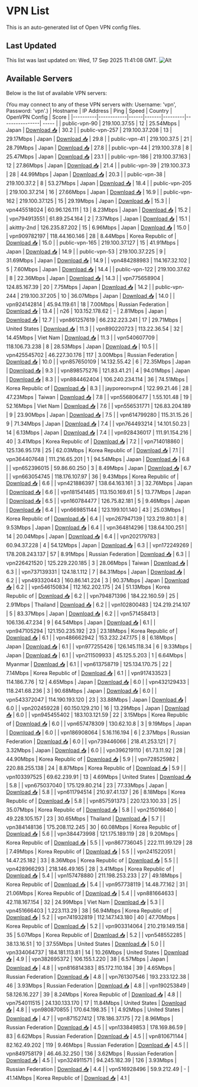 # VPN List

This is an auto-generated list of Open VPN config files.

## Last Updated

This list was last updated on: Wed, 17 Sep 2025 11:41:08 GMT.
![Alt](https://repobeats.axiom.co/api/embed/186b98318ef1479477931607c1ad7d823f12451f.svg "Repobeats analytics image")

## Available Servers

Below is the list of available VPN servers:

(You may connect to any of these VPN servers with: Username: 'vpn', Password: 'vpn'.)
| Hostname | IP Address | Ping | Speed | Country | OpenVPN Config | Score |
|----------|------------|------|-------|---------|----------------| ----- |
| public-vpn-90 | 219.100.37.55 | 12 | 25.54Mbps | Japan | [Download 📥](./configs/server_0_JP.ovpn) | 30.2 |
| public-vpn-257 | 219.100.37.208 | 13 | 29.17Mbps | Japan | [Download 📥](./configs/server_1_JP.ovpn) | 29.8 |
| public-vpn-41 | 219.100.37.5 | 21 | 28.79Mbps | Japan | [Download 📥](./configs/server_2_JP.ovpn) | 27.8 |
| public-vpn-44 | 219.100.37.8 | 8 | 25.47Mbps | Japan | [Download 📥](./configs/server_3_JP.ovpn) | 23.1 |
| public-vpn-186 | 219.100.37.163 | 12 | 27.86Mbps | Japan | [Download 📥](./configs/server_4_JP.ovpn) | 21.4 |
| public-vpn-39 | 219.100.37.3 | 28 | 44.99Mbps | Japan | [Download 📥](./configs/server_5_JP.ovpn) | 20.3 |
| public-vpn-38 | 219.100.37.2 | 8 | 53.27Mbps | Japan | [Download 📥](./configs/server_6_JP.ovpn) | 18.4 |
| public-vpn-205 | 219.100.37.214 | 16 | 27.66Mbps | Japan | [Download 📥](./configs/server_7_JP.ovpn) | 16.9 |
| public-vpn-162 | 219.100.37.125 | 15 | 29.19Mbps | Japan | [Download 📥](./configs/server_8_JP.ovpn) | 15.3 |
| vpn445518024 | 60.96.126.111 | 13 | 8.23Mbps | Japan | [Download 📥](./configs/server_9_JP.ovpn) | 15.2 |
| vpn794913551 | 61.89.254.164 | 2 | 7.37Mbps | Japan | [Download 📥](./configs/server_10_JP.ovpn) | 15.1 |
| akittty-2nd | 126.235.87.202 | 15 | 6.96Mbps | Japan | [Download 📥](./configs/server_11_JP.ovpn) | 15.0 |
| vpn909782197 | 118.44.160.146 | 28 | 8.44Mbps | Korea Republic of | [Download 📥](./configs/server_12_KR.ovpn) | 15.0 |
| public-vpn-165 | 219.100.37.127 | 15 | 41.91Mbps | Japan | [Download 📥](./configs/server_13_JP.ovpn) | 14.9 |
| public-vpn-53 | 219.100.37.225 | 9 | 31.69Mbps | Japan | [Download 📥](./configs/server_14_JP.ovpn) | 14.9 |
| vpn484288983 | 114.167.32.102 | 5 | 7.60Mbps | Japan | [Download 📥](./configs/server_15_JP.ovpn) | 14.4 |
| public-vpn-122 | 219.100.37.62 | 8 | 22.36Mbps | Japan | [Download 📥](./configs/server_16_JP.ovpn) | 14.3 |
| vpn775658904 | 124.85.167.39 | 20 | 7.75Mbps | Japan | [Download 📥](./configs/server_17_JP.ovpn) | 14.2 |
| public-vpn-244 | 219.100.37.205 | 10 | 36.07Mbps | Japan | [Download 📥](./configs/server_18_JP.ovpn) | 14.0 |
| vpn924142814 | 45.94.119.61 | 18 | 7.00Mbps | Russian Federation | [Download 📥](./configs/server_19_RU.ovpn) | 13.4 |
| n26 | 103.152.178.62 | - | 2.81Mbps | Japan | [Download 📥](./configs/server_20_JP.ovpn) | 12.7 |
| vpn861257619 | 66.232.223.241 | 17 | 29.71Mbps | United States | [Download 📥](./configs/server_21_US.ovpn) | 11.3 |
| vpn890220723 | 113.22.36.54 | 32 | 14.45Mbps | Viet Nam | [Download 📥](./configs/server_22_VN.ovpn) | 11.3 |
| vpn540607709 | 118.106.73.238 | 8 | 28.53Mbps | Japan | [Download 📥](./configs/server_23_JP.ovpn) | 10.5 |
| vpn425545702 | 46.227.30.176 | 117 | 3.00Mbps | Russian Federation | [Download 📥](./configs/server_24_RU.ovpn) | 10.0 |
| vpn857650109 | 14.132.55.42 | 6 | 72.35Mbps | Japan | [Download 📥](./configs/server_25_JP.ovpn) | 9.3 |
| vpn898575276 | 121.83.41.21 | 4 | 94.01Mbps | Japan | [Download 📥](./configs/server_26_JP.ovpn) | 8.3 |
| vpn884462404 | 106.240.234.114 | 36 | 74.51Mbps | Korea Republic of | [Download 📥](./configs/server_27_KR.ovpn) | 8.3 |
| jayporeonvpn4 | 122.99.21.46 | 28 | 47.23Mbps | Taiwan | [Download 📥](./configs/server_28_TW.ovpn) | 7.8 |
| vpn556806477 | 1.55.101.48 | 19 | 52.16Mbps | Viet Nam | [Download 📥](./configs/server_29_VN.ovpn) | 7.6 |
| vpn556531771 | 126.83.204.189 | 9 | 23.90Mbps | Japan | [Download 📥](./configs/server_30_JP.ovpn) | 7.5 |
| vpn614799280 | 115.31.15.26 | 9 | 71.34Mbps | Japan | [Download 📥](./configs/server_31_JP.ovpn) | 7.4 |
| vpn764493214 | 14.101.50.23 | 14 | 6.13Mbps | Japan | [Download 📥](./configs/server_32_JP.ovpn) | 7.4 |
| vpn928436017 | 111.91.154.216 | 40 | 3.41Mbps | Korea Republic of | [Download 📥](./configs/server_33_KR.ovpn) | 7.2 |
| vpn714018860 | 125.136.95.178 | 25 | 62.03Mbps | Korea Republic of | [Download 📥](./configs/server_34_KR.ovpn) | 7.1 |
| vpn364407648 | 111.216.65.201 | 1 | 94.54Mbps | Japan | [Download 📥](./configs/server_35_JP.ovpn) | 6.8 |
| vpn652396015 | 59.86.60.250 | 3 | 8.49Mbps | Japan | [Download 📥](./configs/server_36_JP.ovpn) | 6.7 |
| vpn663054745 | 118.176.107.97 | 36 | 9.43Mbps | Korea Republic of | [Download 📥](./configs/server_37_KR.ovpn) | 6.6 |
| vpn421886397 | 138.64.163.161 | 3 | 32.76Mbps | Japan | [Download 📥](./configs/server_38_JP.ovpn) | 6.6 |
| vpn181541485 | 113.150.169.61 | 5 | 13.77Mbps | Japan | [Download 📥](./configs/server_39_JP.ovpn) | 6.5 |
| vpn160784477 | 126.75.82.181 | 5 | 9.46Mbps | Japan | [Download 📥](./configs/server_40_JP.ovpn) | 6.4 |
| vpn669851144 | 123.199.101.140 | 43 | 25.03Mbps | Korea Republic of | [Download 📥](./configs/server_41_KR.ovpn) | 6.4 |
| vpn267947139 | 123.219.80.1 | 8 | 9.53Mbps | Japan | [Download 📥](./configs/server_42_JP.ovpn) | 6.4 |
| vpn364814296 | 138.64.100.251 | 14 | 20.04Mbps | Japan | [Download 📥](./configs/server_43_JP.ovpn) | 6.4 |
| vpn202179783 | 60.94.37.228 | 4 | 54.12Mbps | Japan | [Download 📥](./configs/server_44_JP.ovpn) | 6.3 |
| vpn172249269 | 178.208.243.137 | 57 | 8.91Mbps | Russian Federation | [Download 📥](./configs/server_45_RU.ovpn) | 6.3 |
| vpn226421520 | 125.229.220.185 | 3 | 28.06Mbps | Taiwan | [Download 📥](./configs/server_46_TW.ovpn) | 6.3 |
| vpn737139331 | 124.18.1.112 | 7 | 84.31Mbps | Japan | [Download 📥](./configs/server_47_JP.ovpn) | 6.2 |
| vpn493320443 | 160.86.141.224 | 3 | 90.37Mbps | Japan | [Download 📥](./configs/server_48_JP.ovpn) | 6.2 |
| vpn546150834 | 112.162.202.175 | 24 | 51.13Mbps | Korea Republic of | [Download 📥](./configs/server_49_KR.ovpn) | 6.2 |
| vpn794871396 | 184.22.160.59 | 25 | 2.91Mbps | Thailand | [Download 📥](./configs/server_50_TH.ovpn) | 6.2 |
| vpn102800483 | 124.219.214.107 | 5 | 83.37Mbps | Japan | [Download 📥](./configs/server_51_JP.ovpn) | 6.2 |
| vpn571458413 | 106.136.47.234 | 9 | 64.54Mbps | Japan | [Download 📥](./configs/server_52_JP.ovpn) | 6.1 |
| vpn947105294 | 121.150.235.192 | 23 | 23.18Mbps | Korea Republic of | [Download 📥](./configs/server_53_KR.ovpn) | 6.1 |
| vpn486662942 | 153.232.247.175 | 8 | 6.18Mbps | Japan | [Download 📥](./configs/server_54_JP.ovpn) | 6.1 |
| vpn977255426 | 126.145.118.34 | 6 | 9.33Mbps | Japan | [Download 📥](./configs/server_55_JP.ovpn) | 6.1 |
| vpn211509933 | 45.125.5.203 | 1 | 6.64Mbps | Myanmar | [Download 📥](./configs/server_56_MM.ovpn) | 6.1 |
| vpn613758719 | 125.134.170.75 | 22 | 7.14Mbps | Korea Republic of | [Download 📥](./configs/server_57_KR.ovpn) | 6.1 |
| vpn917433523 | 114.186.7.76 | 12 | 4.65Mbps | Japan | [Download 📥](./configs/server_58_JP.ovpn) | 6.0 |
| vpn432129433 | 118.241.68.236 | 3 | 90.68Mbps | Japan | [Download 📥](./configs/server_59_JP.ovpn) | 6.0 |
| vpn543372047 | 114.190.193.120 | 23 | 33.88Mbps | Japan | [Download 📥](./configs/server_60_JP.ovpn) | 6.0 |
| vpn202459228 | 60.150.129.210 | 16 | 13.29Mbps | Japan | [Download 📥](./configs/server_61_JP.ovpn) | 6.0 |
| vpn945455402 | 183.103.121.59 | 22 | 3.15Mbps | Korea Republic of | [Download 📥](./configs/server_62_KR.ovpn) | 6.0 |
| vpn657478309 | 130.62.10.8 | 3 | 9.19Mbps | Japan | [Download 📥](./configs/server_63_JP.ovpn) | 6.0 |
| vpn186908064 | 5.16.116.194 | 6 | 2.37Mbps | Russian Federation | [Download 📥](./configs/server_64_RU.ovpn) | 6.0 |
| vpn739446066 | 218.41.253.121 | 7 | 3.32Mbps | Japan | [Download 📥](./configs/server_65_JP.ovpn) | 6.0 |
| vpn396219110 | 61.73.11.92 | 28 | 44.90Mbps | Korea Republic of | [Download 📥](./configs/server_66_KR.ovpn) | 5.9 |
| vpn728525982 | 220.88.255.138 | 24 | 8.87Mbps | Korea Republic of | [Download 📥](./configs/server_67_KR.ovpn) | 5.9 |
| vpn103397525 | 69.62.239.91 | 13 | 4.69Mbps | United States | [Download 📥](./configs/server_68_US.ovpn) | 5.8 |
| vpn675037040 | 175.129.80.214 | 23 | 77.33Mbps | Japan | [Download 📥](./configs/server_69_JP.ovpn) | 5.8 |
| vpn611794514 | 210.97.41.137 | 26 | 8.18Mbps | Korea Republic of | [Download 📥](./configs/server_70_KR.ovpn) | 5.8 |
| vpn857591373 | 220.123.100.33 | 25 | 35.07Mbps | Korea Republic of | [Download 📥](./configs/server_71_KR.ovpn) | 5.8 |
| vpn215016640 | 49.228.105.157 | 23 | 30.65Mbps | Thailand | [Download 📥](./configs/server_72_TH.ovpn) | 5.7 |
| vpn384148136 | 175.208.112.245 | 30 | 60.08Mbps | Korea Republic of | [Download 📥](./configs/server_73_KR.ovpn) | 5.6 |
| vpn384473998 | 121.175.189.119 | 28 | 9.20Mbps | Korea Republic of | [Download 📥](./configs/server_74_KR.ovpn) | 5.5 |
| vpn867736045 | 222.111.99.129 | 28 | 7.49Mbps | Korea Republic of | [Download 📥](./configs/server_75_KR.ovpn) | 5.5 |
| vpn241522051 | 14.47.25.182 | 33 | 8.36Mbps | Korea Republic of | [Download 📥](./configs/server_76_KR.ovpn) | 5.5 |
| vpn428966293 | 218.146.49.165 | 28 | 3.41Mbps | Korea Republic of | [Download 📥](./configs/server_77_KR.ovpn) | 5.4 |
| vpn157478880 | 211.198.253.233 | 27 | 49.18Mbps | Korea Republic of | [Download 📥](./configs/server_78_KR.ovpn) | 5.4 |
| vpn957738119 | 14.48.77.162 | 31 | 21.06Mbps | Korea Republic of | [Download 📥](./configs/server_79_KR.ovpn) | 5.4 |
| vpn881664633 | 42.118.167.154 | 32 | 24.99Mbps | Viet Nam | [Download 📥](./configs/server_80_VN.ovpn) | 5.3 |
| vpn451666403 | 1.223.113.29 | 38 | 56.94Mbps | Korea Republic of | [Download 📥](./configs/server_81_KR.ovpn) | 5.2 |
| vpn741932819 | 112.147.143.180 | 40 | 47.70Mbps | Korea Republic of | [Download 📥](./configs/server_82_KR.ovpn) | 5.2 |
| vpn903314064 | 210.219.149.158 | 35 | 5.07Mbps | Korea Republic of | [Download 📥](./configs/server_83_KR.ovpn) | 5.2 |
| vpn548552285 | 38.13.16.51 | 10 | 37.55Mbps | United States | [Download 📥](./configs/server_84_US.ovpn) | 5.0 |
| vpn334064737 | 184.181.113.81 | 14 | 10.26Mbps | United States | [Download 📥](./configs/server_85_US.ovpn) | 4.9 |
| vpn382695372 | 106.155.1.220 | 38 | 6.57Mbps | Japan | [Download 📥](./configs/server_86_JP.ovpn) | 4.8 |
| vpn816814383 | 85.172.110.184 | 39 | 4.65Mbps | Russian Federation | [Download 📥](./configs/server_87_RU.ovpn) | 4.8 |
| vpn761307546 | 193.233.122.38 | 46 | 3.93Mbps | Russian Federation | [Download 📥](./configs/server_88_RU.ovpn) | 4.8 |
| vpn190253849 | 58.126.16.227 | 39 | 8.24Mbps | Korea Republic of | [Download 📥](./configs/server_89_KR.ovpn) | 4.8 |
| vpn754011515 | 24.130.133.170 | 17 | 11.84Mbps | United States | [Download 📥](./configs/server_90_US.ovpn) | 4.8 |
| vpn980870855 | 170.64.198.35 | 1 | 4.92Mbps | United States | [Download 📥](./configs/server_91_US.ovpn) | 4.7 |
| vpn871527412 | 178.186.37.175 | 72 | 8.96Mbps | Russian Federation | [Download 📥](./configs/server_92_RU.ovpn) | 4.5 |
| vpn133849853 | 178.169.86.59 | 83 | 6.62Mbps | Russian Federation | [Download 📥](./configs/server_93_RU.ovpn) | 4.5 |
| vpn810671144 | 82.162.49.202 | 119 | 9.46Mbps | Russian Federation | [Download 📥](./configs/server_94_RU.ovpn) | 4.5 |
| vpn849758179 | 46.46.32.250 | 136 | 3.62Mbps | Russian Federation | [Download 📥](./configs/server_95_RU.ovpn) | 4.5 |
| vpn324911571 | 94.245.182.39 | 126 | 3.93Mbps | Russian Federation | [Download 📥](./configs/server_96_RU.ovpn) | 4.4 |
| vpn516928496 | 59.9.212.49 | - | 41.14Mbps | Korea Republic of | [Download 📥](./configs/server_97_KR.ovpn) | 4.1 |
